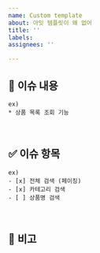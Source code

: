 ```yaml
---
name: Custom template
about: 아잇 템플릿이 왜 없어
title: ''
labels:
assignees: ''

---
```


## 📝 이슈 내용

```
ex)
* 상품 목록 조회 기능
```

<br>

## ✅ 이슈 항목

```
ex)
- [x] 전체 검색 (페이징)
- [x] 카테고리 검색
- [ ] 상품명 검색
```

<br>

## 📌 비고
